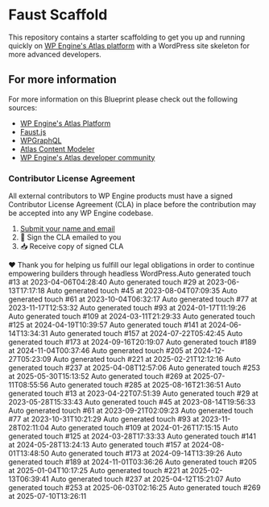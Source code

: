 # Faust Scaffold

This repository contains a starter scaffolding to get you up and running quickly on [WP Engine's Atlas platform](https://wpengine.com/atlas/) with a WordPress site skeleton for more advanced developers.

## For more information

For more information on this Blueprint please check out the following sources:

- [WP Engine's Atlas Platform](https://wpengine.com/atlas/)
- [Faust.js](https://faustjs.org)
- [WPGraphQL](https://www.wpgraphql.com)
- [Atlas Content Modeler](https://wordpress.org/plugins/atlas-content-modeler/)
- [WP Engine's Atlas developer community](https://developers.wpengine.com)

### Contributor License Agreement

All external contributors to WP Engine products must have a signed Contributor License Agreement (CLA) in place before the contribution may be accepted into any WP Engine codebase.

1. [Submit your name and email](https://wpeng.in/cla/)
2. 📝 Sign the CLA emailed to you
3. 📥 Receive copy of signed CLA

❤️ Thank you for helping us fulfill our legal obligations in order to continue empowering builders through headless WordPress.Auto generated touch #13 at 2023-04-06T04:28:40
Auto generated touch #29 at 2023-06-13T17:17:18
Auto generated touch #45 at 2023-08-04T07:09:35
Auto generated touch #61 at 2023-10-04T06:32:17
Auto generated touch #77 at 2023-11-17T12:53:32
Auto generated touch #93 at 2024-01-17T11:19:26
Auto generated touch #109 at 2024-03-11T21:29:33
Auto generated touch #125 at 2024-04-19T10:39:57
Auto generated touch #141 at 2024-06-14T13:34:31
Auto generated touch #157 at 2024-07-22T05:42:45
Auto generated touch #173 at 2024-09-16T20:19:07
Auto generated touch #189 at 2024-11-04T00:37:46
Auto generated touch #205 at 2024-12-27T05:23:09
Auto generated touch #221 at 2025-02-21T12:12:16
Auto generated touch #237 at 2025-04-08T12:57:06
Auto generated touch #253 at 2025-05-30T15:13:52
Auto generated touch #269 at 2025-07-11T08:55:56
Auto generated touch #285 at 2025-08-16T21:36:51
Auto generated touch #13 at 2023-04-22T07:51:39
Auto generated touch #29 at 2023-05-28T15:33:43
Auto generated touch #45 at 2023-08-14T19:56:33
Auto generated touch #61 at 2023-09-21T02:09:23
Auto generated touch #77 at 2023-10-31T10:21:29
Auto generated touch #93 at 2023-11-28T02:11:04
Auto generated touch #109 at 2024-01-26T17:15:15
Auto generated touch #125 at 2024-03-28T17:33:33
Auto generated touch #141 at 2024-05-28T13:24:13
Auto generated touch #157 at 2024-08-01T13:48:50
Auto generated touch #173 at 2024-09-14T13:39:26
Auto generated touch #189 at 2024-11-01T03:36:26
Auto generated touch #205 at 2025-01-04T10:17:25
Auto generated touch #221 at 2025-02-13T06:39:41
Auto generated touch #237 at 2025-04-12T15:21:07
Auto generated touch #253 at 2025-06-03T02:16:25
Auto generated touch #269 at 2025-07-10T13:26:11
